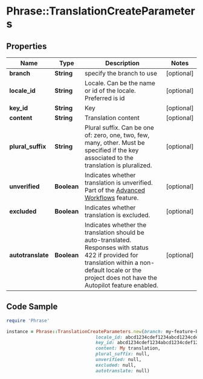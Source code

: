 # Phrase::TranslationCreateParameters

## Properties

Name | Type | Description | Notes
------------ | ------------- | ------------- | -------------
**branch** | **String** | specify the branch to use | [optional] 
**locale_id** | **String** | Locale. Can be the name or id of the locale. Preferred is id | [optional] 
**key_id** | **String** | Key | [optional] 
**content** | **String** | Translation content | [optional] 
**plural_suffix** | **String** | Plural suffix. Can be one of: zero, one, two, few, many, other. Must be specified if the key associated to the translation is pluralized. | [optional] 
**unverified** | **Boolean** | Indicates whether translation is unverified. Part of the [Advanced Workflows](https://support.phrase.com/hc/en-us/articles/5784094755484) feature. | [optional] 
**excluded** | **Boolean** | Indicates whether translation is excluded. | [optional] 
**autotranslate** | **Boolean** | Indicates whether the translation should be auto-translated. Responses with status 422 if provided for translation within a non-default locale or the project does not have the Autopilot feature enabled. | [optional] 

## Code Sample

```ruby
require 'Phrase'

instance = Phrase::TranslationCreateParameters.new(branch: my-feature-branch,
                                 locale_id: abcd1234cdef1234abcd1234cdef1234,
                                 key_id: abcd1234cdef1234abcd1234cdef1234,
                                 content: My translation,
                                 plural_suffix: null,
                                 unverified: null,
                                 excluded: null,
                                 autotranslate: null)
```



